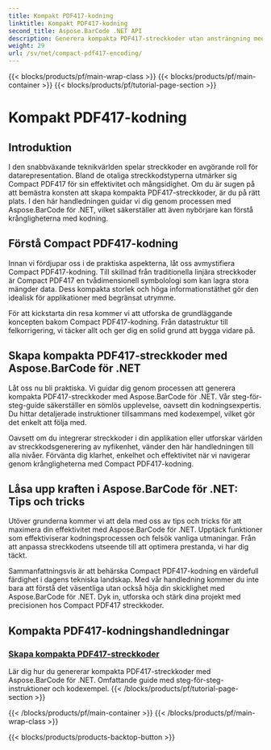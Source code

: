 ```yaml
---
title: Kompakt PDF417-kodning
linktitle: Kompakt PDF417-kodning
second_title: Aspose.BarCode .NET API
description: Generera kompakta PDF417-streckkoder utan ansträngning med Aspose.BarCode för .NET. Följ vår steg-för-steg-guide för effektiv kodning, komplett med kodexempel.
weight: 29
url: /sv/net/compact-pdf417-encoding/
---
```


{{< blocks/products/pf/main-wrap-class >}}
{{< blocks/products/pf/main-container >}}
{{< blocks/products/pf/tutorial-page-section >}}

# Kompakt PDF417-kodning


## Introduktion

I den snabbväxande teknikvärlden spelar streckkoder en avgörande roll för datarepresentation. Bland de otaliga streckkodstyperna utmärker sig Compact PDF417 för sin effektivitet och mångsidighet. Om du är sugen på att bemästra konsten att skapa kompakta PDF417-streckkoder, är du på rätt plats. I den här handledningen guidar vi dig genom processen med Aspose.BarCode för .NET, vilket säkerställer att även nybörjare kan förstå krångligheterna med kodning.

## Förstå Compact PDF417-kodning

Innan vi fördjupar oss i de praktiska aspekterna, låt oss avmystifiera Compact PDF417-kodning. Till skillnad från traditionella linjära streckkoder är Compact PDF417 en tvådimensionell symbolologi som kan lagra stora mängder data. Dess kompakta storlek och höga informationstäthet gör den idealisk för applikationer med begränsat utrymme.

För att kickstarta din resa kommer vi att utforska de grundläggande koncepten bakom Compact PDF417-kodning. Från datastruktur till felkorrigering, vi täcker allt och ger dig en solid grund att bygga vidare på.

## Skapa kompakta PDF417-streckkoder med Aspose.BarCode för .NET

Låt oss nu bli praktiska. Vi guidar dig genom processen att generera kompakta PDF417-streckkoder med Aspose.BarCode för .NET. Vår steg-för-steg-guide säkerställer en sömlös upplevelse, oavsett din kodningsexpertis. Du hittar detaljerade instruktioner tillsammans med kodexempel, vilket gör det enkelt att följa med.

Oavsett om du integrerar streckkoder i din applikation eller utforskar världen av streckkodsgenerering av nyfikenhet, vänder den här handledningen till alla nivåer. Förvänta dig klarhet, enkelhet och effektivitet när vi navigerar genom krångligheterna med Compact PDF417-kodning.

## Låsa upp kraften i Aspose.BarCode för .NET: Tips och tricks

Utöver grunderna kommer vi att dela med oss av tips och tricks för att maximera din effektivitet med Aspose.BarCode för .NET. Upptäck funktioner som effektiviserar kodningsprocessen och felsök vanliga utmaningar. Från att anpassa streckkodens utseende till att optimera prestanda, vi har dig täckt.

Sammanfattningsvis är att behärska Compact PDF417-kodning en värdefull färdighet i dagens tekniska landskap. Med vår handledning kommer du inte bara att förstå det väsentliga utan också höja din skicklighet med Aspose.BarCode för .NET. Dyk in, utforska och stärk dina projekt med precisionen hos Compact PDF417 streckkoder.

## Kompakta PDF417-kodningshandledningar
### [Skapa kompakta PDF417-streckkoder](./compact-pdf417-basic-configuration/)
Lär dig hur du genererar kompakta PDF417-streckkoder med Aspose.BarCode för .NET. Omfattande guide med steg-för-steg-instruktioner och kodexempel.
{{< /blocks/products/pf/tutorial-page-section >}}

{{< /blocks/products/pf/main-container >}}
{{< /blocks/products/pf/main-wrap-class >}}

{{< blocks/products/products-backtop-button >}}
